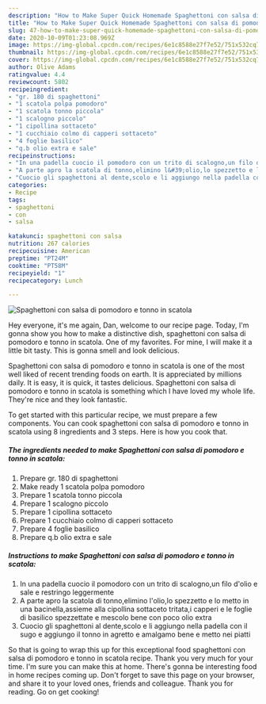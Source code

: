 ```yaml
---
description: "How to Make Super Quick Homemade Spaghettoni con salsa di pomodoro e tonno in scatola"
title: "How to Make Super Quick Homemade Spaghettoni con salsa di pomodoro e tonno in scatola"
slug: 47-how-to-make-super-quick-homemade-spaghettoni-con-salsa-di-pomodoro-e-tonno-in-scatola
date: 2020-10-09T01:23:08.969Z
image: https://img-global.cpcdn.com/recipes/6e1c8588e27f7e52/751x532cq70/spaghettoni-con-salsa-di-pomodoro-e-tonno-in-scatola-recipe-main-photo.jpg
thumbnail: https://img-global.cpcdn.com/recipes/6e1c8588e27f7e52/751x532cq70/spaghettoni-con-salsa-di-pomodoro-e-tonno-in-scatola-recipe-main-photo.jpg
cover: https://img-global.cpcdn.com/recipes/6e1c8588e27f7e52/751x532cq70/spaghettoni-con-salsa-di-pomodoro-e-tonno-in-scatola-recipe-main-photo.jpg
author: Olive Adams
ratingvalue: 4.4
reviewcount: 5802
recipeingredient:
- "gr. 180 di spaghettoni"
- "1 scatola polpa pomodoro"
- "1 scatola tonno piccola"
- "1 scalogno piccolo"
- "1 cipollina sottaceto"
- "1 cucchiaio colmo di capperi sottaceto"
- "4 foglie basilico"
- "q.b olio extra e sale"
recipeinstructions:
- "In una padella cuocio il pomodoro con un trito di scalogno,un filo d&#39;olio e sale e restringo leggermente"
- "A parte apro la scatola di tonno,elimino l&#39;olio,lo spezzetto e lo metto in una bacinella,assieme alla cipollina sottaceto tritata,i capperi e le foglie di basilico spezzettate e mescolo bene con poco olio extra"
- "Cuocio gli spaghettoni al dente,scolo e li aggiungo nella padella con il sugo e aggiungo il tonno in agretto e amalgamo bene e metto nei piatti"
categories:
- Recipe
tags:
- spaghettoni
- con
- salsa

katakunci: spaghettoni con salsa 
nutrition: 267 calories
recipecuisine: American
preptime: "PT24M"
cooktime: "PT58M"
recipeyield: "1"
recipecategory: Lunch

---
```



![Spaghettoni con salsa di pomodoro e tonno in scatola](https://img-global.cpcdn.com/recipes/6e1c8588e27f7e52/751x532cq70/spaghettoni-con-salsa-di-pomodoro-e-tonno-in-scatola-recipe-main-photo.jpg)

Hey everyone, it's me again, Dan, welcome to our recipe page. Today, I'm gonna show you how to make a distinctive dish, spaghettoni con salsa di pomodoro e tonno in scatola. One of my favorites. For mine, I will make it a little bit tasty. This is gonna smell and look delicious.



Spaghettoni con salsa di pomodoro e tonno in scatola is one of the most well liked of recent trending foods on earth. It is appreciated by millions daily. It is easy, it is quick, it tastes delicious. Spaghettoni con salsa di pomodoro e tonno in scatola is something which I have loved my whole life. They're nice and they look fantastic.


To get started with this particular recipe, we must prepare a few components. You can cook spaghettoni con salsa di pomodoro e tonno in scatola using 8 ingredients and 3 steps. Here is how you cook that.

<!--inarticleads1-->

##### The ingredients needed to make Spaghettoni con salsa di pomodoro e tonno in scatola:

1. Prepare gr. 180 di spaghettoni
1. Make ready 1 scatola polpa pomodoro
1. Prepare 1 scatola tonno piccola
1. Prepare 1 scalogno piccolo
1. Prepare 1 cipollina sottaceto
1. Prepare 1 cucchiaio colmo di capperi sottaceto
1. Prepare 4 foglie basilico
1. Prepare q.b olio extra e sale




<!--inarticleads2-->

##### Instructions to make Spaghettoni con salsa di pomodoro e tonno in scatola:

1. In una padella cuocio il pomodoro con un trito di scalogno,un filo d&#39;olio e sale e restringo leggermente
1. A parte apro la scatola di tonno,elimino l&#39;olio,lo spezzetto e lo metto in una bacinella,assieme alla cipollina sottaceto tritata,i capperi e le foglie di basilico spezzettate e mescolo bene con poco olio extra
1. Cuocio gli spaghettoni al dente,scolo e li aggiungo nella padella con il sugo e aggiungo il tonno in agretto e amalgamo bene e metto nei piatti




So that is going to wrap this up for this exceptional food spaghettoni con salsa di pomodoro e tonno in scatola recipe. Thank you very much for your time. I'm sure you can make this at home. There's gonna be interesting food in home recipes coming up. Don't forget to save this page on your browser, and share it to your loved ones, friends and colleague. Thank you for reading. Go on get cooking!
